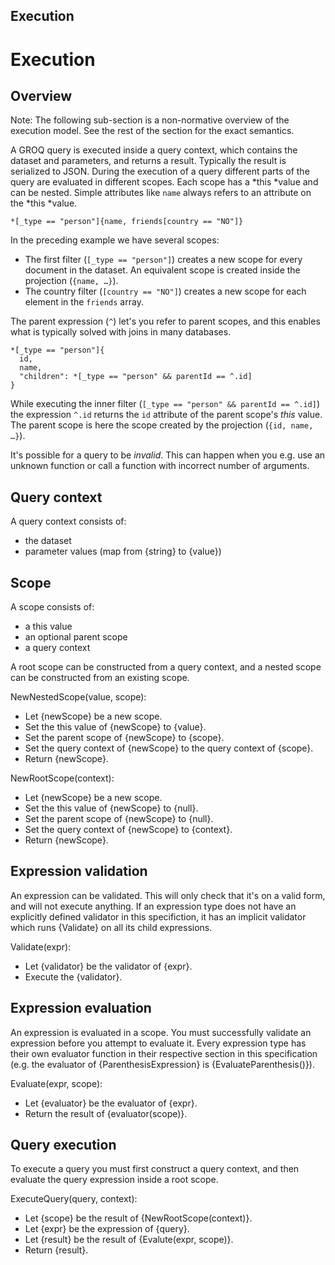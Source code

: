 Execution
-------

# Execution

## Overview

Note: The following sub-section is a non-normative overview of the execution model. See the rest of the section for the exact semantics.

A GROQ query is executed inside a query context, which contains the dataset and parameters, and returns a result. Typically the result is serialized to JSON. During the execution of a query different parts of the query are evaluated in different scopes. Each scope has a *this *value and can be nested. Simple attributes like `name` always refers to an attribute on the *this *value.

```groq
*[_type == "person"]{name, friends[country == "NO"]}
```

In the preceding example we have several scopes:

* The first filter (`[_type == "person"]`) creates a new scope for every document in the dataset. An equivalent scope is created inside the projection (`{name, …}`).
* The country filter (`[country == "NO"]`) creates a new scope for each element in the `friends` array.

The parent expression (`^`) let's you refer to parent scopes, and this enables what is typically solved with joins in many databases.

```groq
*[_type == "person"]{
  id,
  name,
  "children": *[_type == "person" && parentId == ^.id]
}
```

While executing the inner filter (`[_type == "person" && parentId == ^.id]`) the expression `^.id` returns the `id` attribute of the parent scope's *this* value. The parent scope is here the scope created by the projection (`{id, name, …}`).

It's possible for a query to be *invalid*. This can happen when you e.g. use an unknown function or call a function with incorrect number of arguments.

## Query context

A query context consists of:

* the dataset
* parameter values (map from {string} to {value})

## Scope

A scope consists of:

* a this value
* an optional parent scope
* a query context

A root scope can be constructed from a query context, and a nested scope can be constructed from an existing scope.

NewNestedScope(value, scope):

* Let {newScope} be a new scope.
* Set the this value of {newScope} to {value}.
* Set the parent scope of {newScope} to {scope}.
* Set the query context of {newScope} to the query context of {scope}.
* Return {newScope}.

NewRootScope(context):

* Let {newScope} be a new scope.
* Set the this value of {newScope} to {null}.
* Set the parent scope of {newScope} to {null}.
* Set the query context of {newScope} to {context}.
* Return {newScope}.

## Expression validation

An expression can be validated. This will only check that it's on a valid form, and will not execute anything. If an expression type does not have an explicitly defined validator in this specifiction, it has an implicit validator which runs {Validate} on all its child expressions.

Validate(expr):

* Let {validator} be the validator of {expr}.
* Execute the {validator}.

## Expression evaluation

An expression is evaluated in a scope. You must successfully validate an expression before you attempt to evaluate it. [](undefined)Every expression type has their own evaluator function in their respective section in this specification (e.g. the evaluator of {ParenthesisExpression} is {EvaluateParenthesis()}).

Evaluate(expr, scope):

* Let {evaluator} be the evaluator of {expr}.
* Return the result of {evaluator(scope)}.

## Query execution

To execute a query you must first construct a query context, and then evaluate the query expression inside a root scope.

ExecuteQuery(query, context):

* Let {scope} be the result of {NewRootScope(context)}.
* Let {expr} be the expression of {query}.
* Let {result} be the result of {Evalute(expr, scope)}.
* Return {result}.
